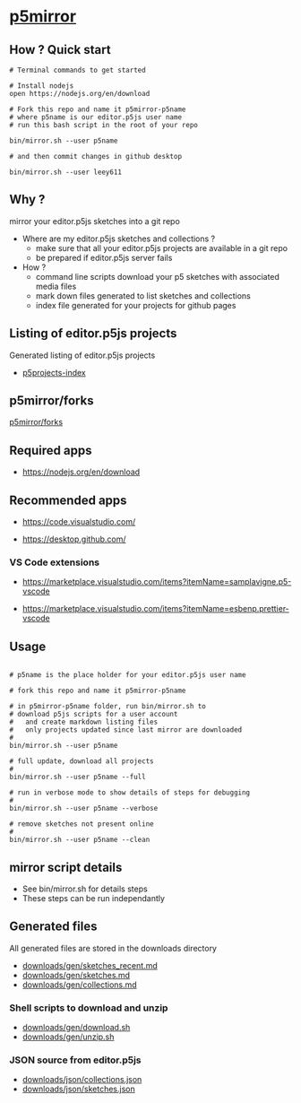 # [p5mirror](https://github.com/molab-itp/p5mirror)

## How ? Quick start

```
# Terminal commands to get started

# Install nodejs
open https://nodejs.org/en/download

# Fork this repo and name it p5mirror-p5name
# where p5name is our editor.p5js user name
# run this bash script in the root of your repo

bin/mirror.sh --user p5name

# and then commit changes in github desktop

bin/mirror.sh --user leey611

```

## Why ?

mirror your editor.p5js sketches into a git repo

- Where are my editor.p5js sketches and collections ?
  - make sure that all your editor.p5js projects are available in a git repo
  - be prepared if editor.p5js server fails
- How ?
  - command line scripts download your p5 sketches with associated media files
  - mark down files generated to list sketches and collections
  - index file generated for your projects for github pages

## Listing of editor.p5js projects

Generated listing of editor.p5js projects

- [p5projects-index](./p5projects-index.md)

## p5mirror/forks

[p5mirror/forks](https://github.com/molab-itp/p5mirror/forks?include=active%2Cnetwork&page=1&period=2y&sort_by=last_updated)

## Required apps

- https://nodejs.org/en/download

## Recommended apps

- https://code.visualstudio.com/

- https://desktop.github.com/

### VS Code extensions

- https://marketplace.visualstudio.com/items?itemName=samplavigne.p5-vscode

- https://marketplace.visualstudio.com/items?itemName=esbenp.prettier-vscode

## Usage

```

# p5name is the place holder for your editor.p5js user name

# fork this repo and name it p5mirror-p5name

# in p5mirror-p5name folder, run bin/mirror.sh to
# download p5js scripts for a user account
#   and create markdown listing files
#   only projects updated since last mirror are downloaded
#
bin/mirror.sh --user p5name

# full update, download all projects
#
bin/mirror.sh --user p5name --full

# run in verbose mode to show details of steps for debugging
#
bin/mirror.sh --user p5name --verbose

# remove sketches not present online
#
bin/mirror.sh --user p5name --clean

```

## mirror script details

- See bin/mirror.sh for details steps
- These steps can be run independantly

## Generated files

All generated files are stored in the downloads directory

- [downloads/gen/sketches_recent.md](./downloads/gen/sketches_recent.md)
- [downloads/gen/sketches.md](./downloads/gen/sketches.md)
- [downloads/gen/collections.md](./downloads/gen/collections.md)

### Shell scripts to download and unzip

- [downloads/gen/download.sh](./downloads/gen/download.sh)
- [downloads/gen/unzip.sh](./downloads/gen/unzip.sh)

### JSON source from editor.p5js

- [downloads/json/collections.json](./downloads/json/collections.json)
- [downloads/json/sketches.json](./downloads/json/sketches.json)

<!-- ## search p5mirror on github for other repos -->
<!-- [https://github.com/search?q=p5mirror&type=repositories](https://github.com/search?q=p5mirror&type=repositories) -->

<!-- ## github pages setup

replace your-github in this link

- [github pages p5projects-index](https://your-github.github.io/p5mirror-your-github/p5projects-index.html)
 -->
